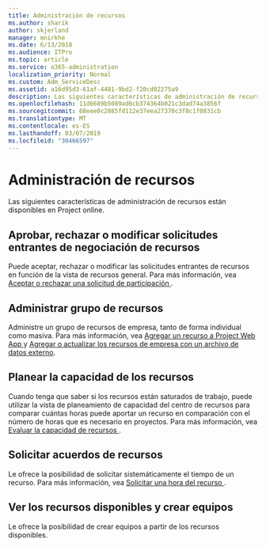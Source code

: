 ```yaml
---
title: Administración de recursos
ms.author: sharik
author: skjerland
manager: mnirkhe
ms.date: 6/13/2018
ms.audience: ITPro
ms.topic: article
ms.service: o365-administration
localization_priority: Normal
ms.custom: Adm_ServiceDesc
ms.assetid: a16d95d3-61af-4481-9bd2-f20cd02275a9
description: Las siguientes características de administración de recursos están disponibles en Project online.
ms.openlocfilehash: 11d6689b5089ad6cb374364b021c3dad74a3856f
ms.sourcegitcommit: 68eee0c2885fd112e37eea27370c3f8c1f0831cb
ms.translationtype: MT
ms.contentlocale: es-ES
ms.lasthandoff: 03/07/2019
ms.locfileid: "30466597"
---
```

# <a name="resource-management"></a>Administración de recursos

Las siguientes características de administración de recursos están disponibles en Project online.
  
## <a name="approverejectmodify-incoming-resource-engagement-requests"></a>Aprobar, rechazar o modificar solicitudes entrantes de negociación de recursos
<a name="bkmk_ApproveRejectModify"> </a>

Puede aceptar, rechazar o modificar las solicitudes entrantes de recursos en función de la vista de recursos general. Para más información, vea [Aceptar o rechazar una solicitud de participación ](http://go.microsoft.com/fwlink/?LinkID=823659&amp;clcid=0x409).
  
## <a name="manage-resource-pool"></a>Administrar grupo de recursos
<a name="bkmk_ManageResourcePool"> </a>

Administre un grupo de recursos de empresa, tanto de forma individual como masiva. Para más información, vea [Agregar un recurso a Project Web App ](http://go.microsoft.com/fwlink/?LinkID=823660&amp;clcid=0x409) y [Agregar o actualizar los recursos de empresa con un archivo de datos externo](http://go.microsoft.com/fwlink/?LinkID=823661&amp;clcid=0x409).
  
## <a name="plan-resource-capacity"></a>Planear la capacidad de los recursos
<a name="bkmk_PlanResourceCapacity"> </a>

Cuando tenga que saber si los recursos están saturados de trabajo, puede utilizar la vista de planeamiento de capacidad del centro de recursos para comparar cuántas horas puede aportar un recurso en comparación con el número de horas que es necesario en proyectos. Para más información, vea [Evaluar la capacidad de recursos ](http://go.microsoft.com/fwlink/?LinkID=823662&amp;clcid=0x409).
  
## <a name="request-resource-agreements"></a>Solicitar acuerdos de recursos
<a name="bkmk_RequestResourceAgreements"> </a>

Le ofrece la posibilidad de solicitar sistemáticamente el tiempo de un recurso. Para más información, vea [Solicitar una hora del recurso ](http://go.microsoft.com/fwlink/?LinkID=823663&amp;clcid=0x409).
  
## <a name="view-available-resources-and-build-teams"></a>Ver los recursos disponibles y crear equipos
<a name="bkmk_ViewAvailableResources"> </a>

Le ofrece la posibilidad de crear equipos a partir de los recursos disponibles.
  

